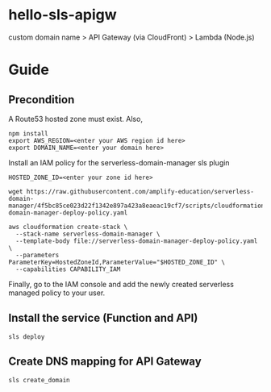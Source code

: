 # hello-sls-apigw

custom domain name > API Gateway (via CloudFront) > Lambda (Node.js)

# Guide

## Precondition
A Route53 hosted zone must exist. Also,

    npm install
    export AWS_REGION=<enter your AWS region id here>
    export DOMAIN_NAME=<enter your domain here>

Install an IAM policy for the serverless-domain-manager sls plugin

    HOSTED_ZONE_ID=<enter your zone id here>
    
    wget https://raw.githubusercontent.com/amplify-education/serverless-domain-manager/4f5bc85ce023d22f1342e897a423a8eaeac19cf7/scripts/cloudformation/serverless-domain-manager-deploy-policy.yaml
    
    aws cloudformation create-stack \
      --stack-name serverless-domain-manager \
      --template-body file://serverless-domain-manager-deploy-policy.yaml \
      --parameters ParameterKey=HostedZoneId,ParameterValue="$HOSTED_ZONE_ID" \
      --capabilities CAPABILITY_IAM

Finally, go to the IAM console and add the newly created serverless managed policy to your user.

## Install the service (Function and API)

    sls deploy

## Create DNS mapping for API Gateway

    sls create_domain
